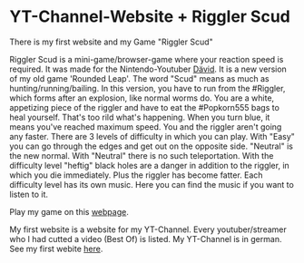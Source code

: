 # YT-Channel-Website + Riggler Scud
There is my first website and my Game "Riggler Scud"

Riggler Scud is a mini-game/browser-game where your reaction speed is required. It was made for the Nintendo-Youtuber [Dävid](https://www.youtube.com/channel/UCUrpHdGecz7NS8jpvFOTwSg).
It is a new version of my old game 'Rounded Leap'. The word "Scud" means as much as hunting/running/bailing. In this version, you have to run from the #Riggler, which forms after an explosion, like normal worms do. You are a white, appetizing piece of the riggler and have to eat the #Popkorn555 bags to heal yourself. That's too rild what's happening. When you turn blue, it means you've reached maximum speed. You and the riggler aren't going any faster. There are 3 levels of difficulty in which you can play. 
With "Easy" you can go through the edges and get out on the opposite side. 
"Neutral" is the new normal. With "Neutral" there is no such teleportation.
With the difficulty level "heftig" black holes are a danger in addition to the riggler, in which you die immediately. Plus the riggler has become fatter.
Each difficulty level has its own music. Here you can find the music if you want to listen to it.

Play my game on this [webpage](https://quellens.github.io/YT-Channel/Riggler%20Scud/).

My first website is a website for my YT-Channel. Every youtuber/streamer who I had cutted a video (Best Of) is listed. My YT-Channel is in german.
See my first webite [here](https://quellens.github.io/YT-Channel/).
